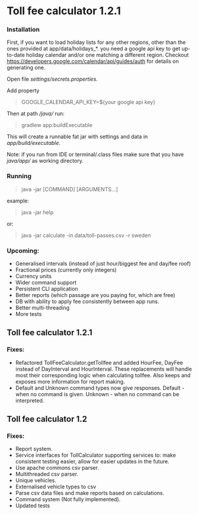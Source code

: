 # Toll fee calculator 1.2.1

### Installation

First, if you want to load holiday lists for any other regions, other than the ones provided at app/data/holidays_*. you need a google api key to get up-to-date holiday calendar and/or one matching a different region. Checkout https://developers.google.com/calendar/api/guides/auth for details on generating one.

Open file _settings/secrets.properties_.

Add property

> GOOGLE_CALENDAR_API_KEY=${your google api key}

Then at path _/java/_ run:

> gradlew app:buildExecutable

This will create a runnable fat jar with settings and data in _app/build/executable_.

Note: if you run from IDE or terminal/.class files make sure that you have _java/app/_ as working directory.

### Running

> java -jar [COMMAND] [ARGUMENTS...]

example:

> java -jar help

or:

> java -jar calculate -in data/toll-passes.csv -r sweden

### Upcoming:

- Generalised intervals (instead of just hour/biggest fee and day/fee roof)
- Fractional prices (currently only integers)
- Currency units
- Wider command support
- Persistent CLI application
- Better reports (which passage are you paying for, which are free)
- DB with ability to apply fee consistently between app runs.
- Better multi-threading
- More tests

## Toll fee calculator 1.2.1

### Fixes:

- Refactored TollFeeCalculator.getTollfee and added HourFee, DayFee instead of DayInterval and 
  HourInterval. These replacements will handle most their corresponding logic when calculating tollfee. 
  Also keeps and exposes more information for report making.
- Default and Unknown command types now give responses. Default - when no command is given. Unknown - when 
  no command can be interpreted.

## Toll fee calculator 1.2

### Fixes:

- Report system.
- Service interfaces for TollCalculator supporting services to: make consistent testing easier, allow for 
  easier updates in the future.
- Use apache commons csv parser.
- Multithreaded csv parser.
- Unique vehicles.
- Externalised vehicle types to csv
- Parse csv data files and make reports based on calculations.
- Command system (Not fully implemented).
- Updated tests

